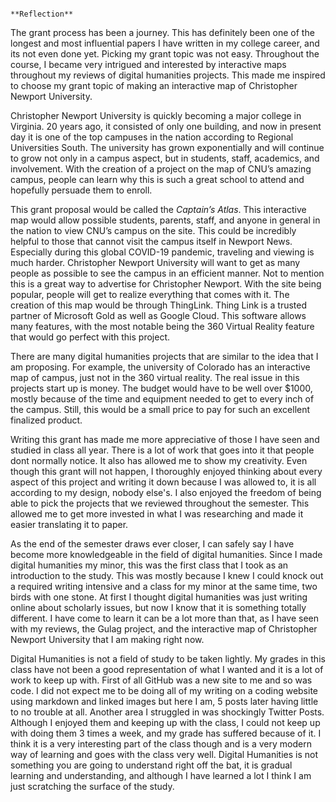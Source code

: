                                                                 **Reflection**

  The grant process has been a journey. This has definitely been one of the longest and most influential papers I have written in my college career, and its not even done yet. Picking my grant topic was not easy. Throughout the course, I became very intrigued and interested by interactive maps throughout my reviews of digital humanities projects. This made me inspired to choose my grant topic of making an interactive map of Christopher Newport University.
  
 Christopher Newport University is quickly becoming a major college in Virginia. 20 years ago, it consisted of only one building, and now in present day it is one of the top campuses in the nation according to Regional Universities South. The university has grown exponentially and will continue to grow not only in a campus aspect, but in students, staff, academics, and involvement. With the creation of a project on the map of CNU’s amazing campus, people can learn why this is such a great school to attend and hopefully persuade them to enroll.
 
This grant proposal would be called the *Captain’s Atlas*. This interactive map would allow possible students, parents, staff, and anyone in general in the nation to view CNU’s campus on the site. This could be incredibly helpful to those that cannot visit the campus itself in Newport News. Especially during this global COVID-19 pandemic, traveling and viewing is much harder. Christopher Newport University will want to get as many people as possible to see the campus in an efficient manner. Not to mention this is a great way to advertise for Christopher Newport. With the site being popular, people will get to realize everything that comes with it. The creation of this map would be through ThingLink. Thing Link is a trusted partner of Microsoft Gold as well as Google Cloud. This software allows many features, with the most notable being the 360 Virtual Reality feature that would go perfect with this project. 

There are many digital humanities projects that are similar to the idea that I am proposing. For example, the university of Colorado has an interactive map of campus, just not in the 360 virtual reality. The real issue in this projects start up is money. The budget would have to be well over $1000, mostly because of the time and equipment needed to get to every inch of the campus. Still, this would be a small price to pay for such an excellent finalized product. 

Writing this grant has made me more appreciative of those I have seen and studied in class all year. There is a lot of work that goes into it that people dont normally notice. It also has allowed me to show my creativity. Even though this grant will not happen, I thoroughly enjoyed thinking about every aspect of this project and writing it down because I was allowed to, it is all according to my design, nobody else's. I also enjoyed the freedom of being able to pick the projects that we reviewed throughout the semester. This allowed me to get more invested in what I was researching and made it easier translating it to paper. 

As the end of the semester draws ever closer, I can safely say I have become more knowledgeable in the field of digital humanities. Since I made digital humanities my minor, this was the first class that I took as an introduction to the study. This was mostly because I knew I could knock out a required writing intensive and a class for my minor at the same time, two birds with one stone. At first I thought digital humanities was just writing online about scholarly issues, but now I know that it is something totally different. I have come to learn it can be a lot more than that, as I have seen with my reviews, the Gulag project, and the interactive map of Christopher Newport University that I am making right now. 

Digital Humanities is not a field of study to be taken lightly. My grades in this class have not been a good representation of what I wanted and it is a lot of work to keep up with. First of all GitHub was a new site to me and so was code. I did not expect me to be doing all of my writing on a coding website using markdown and linked images but here I am, 5 posts later having little to no trouble at all. Another area I struggled in was shockingly Twitter Posts. Although I enjoyed them and keeping up with the class, I could not keep up with doing them 3 times a week, and my grade has suffered because of it. I think it is a very interesting part of the class though and is a very modern way of learning and goes with the class very well.  Digital Humanities is not something you are going to understand right off the bat, it is gradual learning and understanding, and although I have learned a lot I think I am just scratching the surface of the study. 






